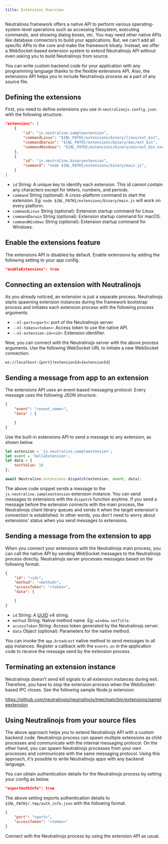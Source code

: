 ```yaml
---
title: Extensions Overview
---
```


Neutralinos framework offers a native API to perform various operating-system-level operations such as accessing
filesystem, executing commands, and showing dialog boxes, etc. You may need other native APIs like database connectors
to build your applications. But, we can't add all specific APIs to the core and make the framework bloaty. Instead,
we offer a WebSocket-based extension system to extend Neutralinojs API without even asking you to build Neutralinojs from source.

You can write custom backend code for your application with any programming language thanks to the flexible
extensions API. Also, the extensions API helps you to include Neutralinojs process as a part of any source file.

## Defining the extensions

First, you need to define extensions you use in `neutralinojs.config.json` with the following structure.

```json
"extensions": [
    {
        "id": "js.neutralino.sampleextension",
        "commandLinux": "${NL_PATH}/extensions/binary/linux/ext_bin",
        "commandDarwin": "${NL_PATH}/extensions/binary/mac/ext_bin",
        "commandWindows": "${NL_PATH}/extensions/binary/win/ext_bin.exe"
    },
    {
        "id": "js.neutralino.binaryextension",
        "command": "node ${NL_PATH}/extensions/binary/main.js",
    }
]
```

- `id` String: A unique key to identify each extension. This id cannot contain any characters except for letters, numbers, and periods.
- `command` String (optional): A cross-platform command to start the extension. Eg: `node ${NL_PATH}/extensions/binary/main.js`
will work on every platform.
- `commandLinux` String (optional): Extension startup command for Linux.
- `commandDarwin` String (optional): Extension startup command for macOS.
- `commandWindows` String (optional): Extension startup command for Windows.

## Enable the extensions feature

The extensions API is disabled by default. Enable extensions by adding the following setting to your app config.

```json
"enableExtensions": true
```

## Connecting an extension with Neutralinojs

As you already noticed, an extension is just a separate process. Neutralinojs starts spawning extension instances
 during the framework bootstrap process and initiates each extension process with the following process arguments.

- `--nl-port=<port>`: port of the Neutralinojs server.
- `--nl-token=<token>`: Access token to use the native API.
- `--nl-extension-id=<id>`: Extension identifier.

Now, you can connect with the Neutralinojs server with the above process arguments. Use the following WebSocket
URL to initiate a new WebSocket connection.

```
ws://localhost:{port}?extensionId={extensionId}
```

## Sending a message from app to an extension

The extensions API uses an event-based messaging protocol. Every message uses the following JSON structure.

```json
{
    "event": "<event_name>",
    "data" : {

    }
}
```

Use the built-in extensions API to send a message to any extension, as shown below.

```js
let extension = 'js.neutralino.sampleextension';
let event = 'helloExtension';
let data = {
    testValue: 10
};

await Neutralino.extensions.dispatch(extension, event, data);
```

The above code snippet sends a message to the `js.neutralino.sampleextension` extension instance. You can send
messages to extensions with the `dispatch` function anytime. If you send a message before the extension connects
with the main process, the Neutralinojs client library queues and sends it when the target extension's connection is
established. In other words, you don't need to worry about extensions' status when you send messages to
extensions.

## Sending a message from the extension to app

When you connect your extensions with the Neutralinojs main process, you can call the native API by sending
WebSocket messages to the Neutralinojs process directly. Neutralinojs server processes messages based on the
following format.

```json
{
    "id": "<id>",
    "method": "<method>",
    "accessToken": "<token>",
    "data": {

    }
}
```

- `id` String: A [UUID](https://en.wikipedia.org/wiki/Universally_unique_identifier) v4 string.
- `method` String: Native method name. Eg: `window.setTitle`.
- `accessToken` String: Access token generated by the Neutralinojs server.
- `data` Object (optional): Parameters for the native method.

You can invoke the `app.broadcast` native method to send messages to all app instances. Register a callback
with the `events.on` in the application code to receive the message send by the extension process.

## Terminating an extension instance

Neutralinojs doesn't send kill signals to all extension instances during exit. Therefore, you have to stop
the extension process when the WebSocket-based IPC closes. See the following sample Node.js extension:

https://github.com/neutralinojs/neutralinojs/tree/main/bin/extensions/sampleextension


## Using Neutralinojs from your source files

The above approach helps you to extend Neutralinojs API with a custom backend code. Neutralinojs process can
spawn multiple extensions as child processes and communicate with the internal messaging protocol. On the other
hand, you can spawn Neutralinojs processes from your own processes and communicate with the same messaging
protocol. Using this approach, it's possible to write Neutralinojs apps with any backend language.

You can obtain authentication details for the Neutralinojs process by setting your config as below.

```json
"exportAuthInfo": true
```

The above setting exports authentication details to `${NL_PATH}/.tmp/auth_info.json` with the following format.

```json
{
    "port": "<port>",
    "accessToken": "<token>"
}
```

Connect with the Neutralinojs process by using the extension API as usual.
